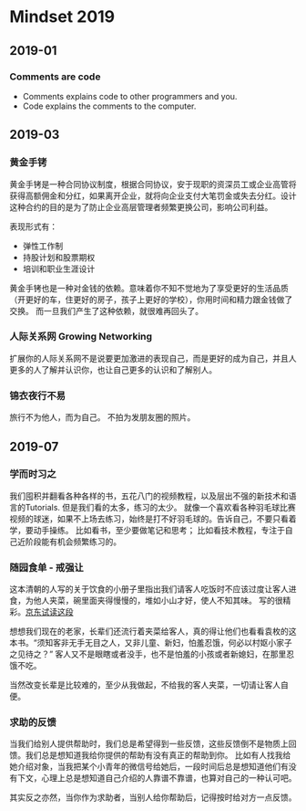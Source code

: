 # Mindset 2019

## 2019-01

### Comments are code

- Comments explains code to other programmers and you.
- Code explains the comments to the computer.

## 2019-03

### 黄金手铐

黄金手铐是一种合同协议制度，根据合同协议，安于现职的资深员工或企业高管将获得高额佣金和分红，如果离开企业，就将向企业支付大笔罚金或失去分红。设计这种合约的目的是为了防止企业高层管理者频繁更换公司，影响公司利益。

表现形式有：

- 弹性工作制
- 持股计划和股票期权
- 培训和职业生涯设计

黄金手铐也是一种对金钱的依赖。意味着你不知不觉地为了享受更好的生活品质（开更好的车，住更好的房子，孩子上更好的学校），你用时间和精力跟金钱做了交换。 而一旦我们产生了这种依赖，就很难再回头了。

### 人际关系网 Growing Networking

扩展你的人际关系网不是说要更加激进的表现自己，而是更好的成为自己，并且人更多的人了解并认识你，也让自己更多的认识和了解别人。

### 锦衣夜行不易

旅行不为他人，而为自己。 不拍为发朋友圈的照片。

## 2019-07

### 学而时习之

我们囤积并翻看各种各样的书，五花八门的视频教程，以及层出不强的新技术和语言的Tutorials. 但是我们看的太多，练习的太少。
就像一个喜欢看各种羽毛球比赛视频的球迷，如果不上场去练习，始终是打不好羽毛球的。告诉自己，不要只看着学，要动手操练。
比如看书，至少要做笔记和思考； 比如看技术教程，专注于自己近阶段能有机会频繁练习的。

### 随园食单 - 戒强让

这本清朝的人写的关于饮食的小册子里指出我们请客人吃饭时不应该过度让客人进食，为他人夹菜，碗里面夹得慢慢的，堆如小山才好，使人不知其味。 写的很精彩。[京东试读这段](https://cread.jd.com/read/startRead.action?bookId=30424905&readType=1)

想想我们现在的老家，长辈们还流行着夹菜给客人，真的得让他们也看看袁枚的这本书。“须知客非无手无目之人，又非儿童、新妇，怕羞忍饿，何必以村妪小家子之见待之？” 客人又不是眼瞎或者没手，也不是怕羞的小孩或者新媳妇，在那里忍饿不吃。

当然改变长辈是比较难的，至少从我做起，不给我的客人夹菜，一切请让客人自便。

### 求助的反馈

当我们给别人提供帮助时，我们总是希望得到一些反馈，这些反馈倒不是物质上回馈。我们总是想知道我给你提供的帮助有没有真正的帮助到你。
比如有人找我给她介绍对象，当我把某个小青年的微信号给她后，一段时间后总是想知道他们有没有下文，心理上总是想知道自己介绍的人靠谱不靠谱，也算对自己的一种认可吧。

其实反之亦然，当你作为求助者，当别人给你帮助后，记得按时给对方一点反馈。
